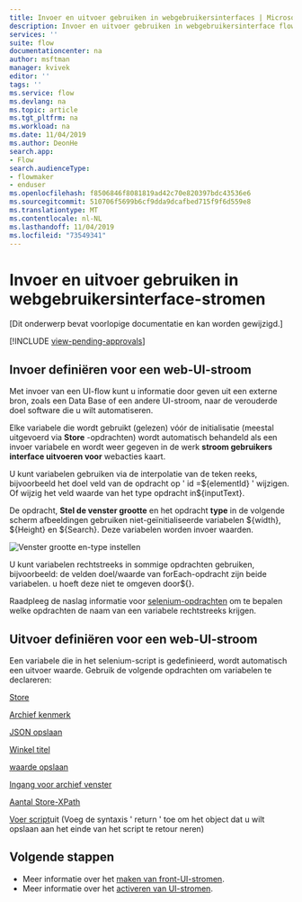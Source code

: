 ```yaml
---
title: Invoer en uitvoer gebruiken in webgebruikersinterfaces | Microsoft Docs
description: Invoer en uitvoer gebruiken in webgebruikersinterface flows.
services: ''
suite: flow
documentationcenter: na
author: msftman
manager: kvivek
editor: ''
tags: ''
ms.service: flow
ms.devlang: na
ms.topic: article
ms.tgt_pltfrm: na
ms.workload: na
ms.date: 11/04/2019
ms.author: DeonHe
search.app:
- Flow
search.audienceType:
- flowmaker
- enduser
ms.openlocfilehash: f8506846f8081819ad42c70e820397bdc43536e6
ms.sourcegitcommit: 510706f5699b6cf9dda9dcafbed715f9f6d559e8
ms.translationtype: MT
ms.contentlocale: nl-NL
ms.lasthandoff: 11/04/2019
ms.locfileid: "73549341"
---
```

# <a name="use-inputs-and-outputs-in-web-ui-flows"></a>Invoer en uitvoer gebruiken in webgebruikersinterface-stromen

[Dit onderwerp bevat voorlopige documentatie en kan worden gewijzigd.]

[!INCLUDE [view-pending-approvals](../includes/cc-rebrand.md)]

## <a name="define-inputs-for-a-web-ui-flow"></a>Invoer definiëren voor een web-UI-stroom

Met invoer van een UI-flow kunt u informatie door geven uit een externe bron, zoals een Data Base of een andere UI-stroom, naar de verouderde doel software die u wilt automatiseren.

Elke variabele die wordt gebruikt (gelezen) vóór de initialisatie (meestal uitgevoerd via **Store** -opdrachten) wordt automatisch behandeld als een invoer variabele en wordt weer gegeven in de werk **stroom gebruikers interface uitvoeren voor** webacties kaart.

U kunt variabelen gebruiken via de interpolatie van de teken reeks, bijvoorbeeld het doel veld van de opdracht op ' id =\${elementId} ' wijzigen. Of wijzig het veld waarde van het type opdracht in\${inputText}.

De opdracht, **Stel de venster grootte** en het opdracht **type** in de volgende scherm afbeeldingen gebruiken niet-geïnitialiseerde variabelen \${width}, \${Height} en \${Search}. Deze variabelen worden invoer waarden.

![Venster grootte en-type instellen](../media/inputs-outputs-web/f05cb445dad212aaf395b66ba969622c.png "Venster grootte en-type instellen")

U kunt variabelen rechtstreeks in sommige opdrachten gebruiken, bijvoorbeeld: de velden doel/waarde van forEach-opdracht zijn beide variabelen. u hoeft deze niet te omgeven door\${}.

Raadpleeg de naslag informatie voor [selenium-opdrachten](https://www.seleniumhq.org/selenium-ide/docs/en/api/commands/) om te bepalen welke opdrachten de naam van een variabele rechtstreeks krijgen.

## <a name="define-outputs-for-a-web-ui-flow"></a>Uitvoer definiëren voor een web-UI-stroom

Een variabele die in het selenium-script is gedefinieerd, wordt automatisch een uitvoer waarde. Gebruik de volgende opdrachten om variabelen te declareren:

[Store](https://www.seleniumhq.org/selenium-ide/docs/en/api/commands/#store)

[Archief kenmerk](https://www.seleniumhq.org/selenium-ide/docs/en/api/commands/#store-attribute)

[JSON opslaan](https://www.seleniumhq.org/selenium-ide/docs/en/api/commands/#store-json)

[Winkel titel](https://www.seleniumhq.org/selenium-ide/docs/en/api/commands/#store-title)

[waarde opslaan](https://www.seleniumhq.org/selenium-ide/docs/en/api/commands/#store-value)

[Ingang voor archief venster](https://www.seleniumhq.org/selenium-ide/docs/en/api/commands/#store-window-handle)

[Aantal Store-XPath](https://www.seleniumhq.org/selenium-ide/docs/en/api/commands/#store-xpath-count)

[Voer script](https://www.seleniumhq.org/selenium-ide/docs/en/api/commands/#execute-script)uit (Voeg de syntaxis ' return ' toe om het object dat u wilt opslaan aan het einde van het script te retour neren)

## <a name="next-steps"></a>Volgende stappen

- Meer informatie over het [maken van front-UI-stromen](create-web.md).
- Meer informatie over het [activeren van UI-stromen](run-ui-flow.md).

